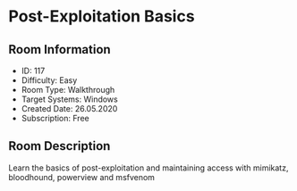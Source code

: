 ﻿# Post-Exploitation Basics

## Room Information
- ID: 117
- Difficulty: Easy
- Room Type: Walkthrough
- Target Systems: Windows
- Created Date: 26.05.2020
- Subscription: Free

## Room Description
Learn the basics of post-exploitation and maintaining access with mimikatz, bloodhound, powerview and msfvenom
